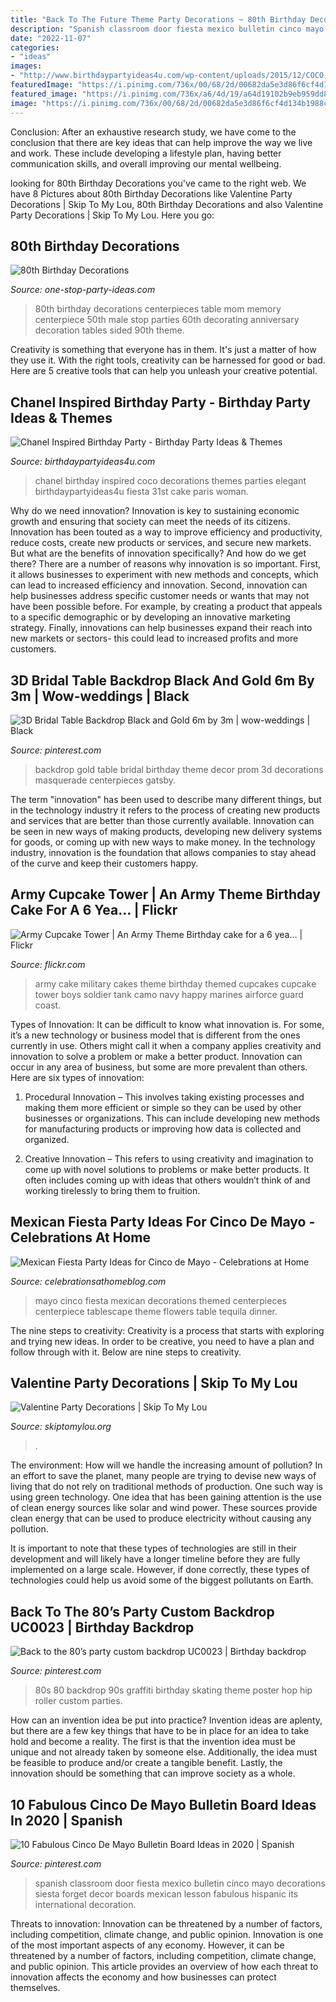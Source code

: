 ```yaml
---
title: "Back To The Future Theme Party Decorations ~ 80th Birthday Decorations"
description: "Spanish classroom door fiesta mexico bulletin cinco mayo decorations siesta forget decor boards mexican lesson fabulous hispanic its international decoration"
date: "2022-11-07"
categories:
- "ideas"
images:
- "http://www.birthdaypartyideas4u.com/wp-content/uploads/2015/12/COCO-Chanel-inspired-birthday-party-decorations-550x733.jpg"
featuredImage: "https://i.pinimg.com/736x/00/68/2d/00682da5e3d86f6cf4d134b1988c55c4.jpg"
featured_image: "https://i.pinimg.com/736x/a6/4d/19/a64d19102b9eb959dd8faa897e6af0fb.jpg"
image: "https://i.pinimg.com/736x/00/68/2d/00682da5e3d86f6cf4d134b1988c55c4.jpg"
---
```



Conclusion:
After an exhaustive research study, we have come to the conclusion that there are key ideas that can help improve the way we live and work. These include developing a lifestyle plan, having better communication skills, and overall improving our mental wellbeing.

	

		
looking for 80th Birthday Decorations you've came to the right web. We have 8 Pictures about 80th Birthday Decorations like Valentine Party Decorations | Skip To My Lou, 80th Birthday Decorations and also Valentine Party Decorations | Skip To My Lou. Here you go:
		
    
## 80th Birthday Decorations

<img loading=lazy src="http://www.one-stop-party-ideas.com/images/80th-Birthday-Decorations-Table-Memory.jpg" onerror="this.onerror=null;this.src='https://tse4.mm.bing.net/th?id=OIP.JnFaq7SCpMPYI690lSBIXAAAAA&amp;pid=15.1';" alt="80th Birthday Decorations">

_Source: one-stop-party-ideas.com_

>80th birthday decorations centerpieces table mom memory centerpiece 50th male stop parties 60th decorating anniversary decoration tables sided 90th theme. 

	

Creativity is something that everyone has in them. It's just a matter of how they use it. With the right tools, creativity can be harnessed for good or bad. Here are 5 creative tools that can help you unleash your creative potential.

    
## Chanel Inspired Birthday Party - Birthday Party Ideas &amp; Themes

<img loading=lazy src="http://www.birthdaypartyideas4u.com/wp-content/uploads/2015/12/COCO-Chanel-inspired-birthday-party-decorations-550x733.jpg" onerror="this.onerror=null;this.src='https://tse2.mm.bing.net/th?id=OIP.V4qfSKxScqV_7OffCmwbogHaJ3&amp;pid=15.1';" alt="Chanel Inspired Birthday Party - Birthday Party Ideas &amp; Themes">

_Source: birthdaypartyideas4u.com_

>chanel birthday inspired coco decorations themes parties elegant birthdaypartyideas4u fiesta 31st cake paris woman. 

	

Why do we need innovation?
Innovation is key to sustaining economic growth and ensuring that society can meet the needs of its citizens. Innovation has been touted as a way to improve efficiency and productivity, reduce costs, create new products or services, and secure new markets. But what are the benefits of innovation specifically? And how do we get there?
There are a number of reasons why innovation is so important. First, it allows businesses to experiment with new methods and concepts, which can lead to increased efficiency and innovation. Second, innovation can help businesses address specific customer needs or wants that may not have been possible before. For example, by creating a product that appeals to a specific demographic or by developing an innovative marketing strategy. Finally, innovations can help businesses expand their reach into new markets or sectors- this could lead to increased profits and more customers.

    
## 3D Bridal Table Backdrop Black And Gold 6m By 3m | Wow-weddings | Black

<img loading=lazy src="https://i.pinimg.com/736x/00/68/2d/00682da5e3d86f6cf4d134b1988c55c4.jpg" onerror="this.onerror=null;this.src='https://tse3.mm.bing.net/th?id=OIP.hy0PRSWXNItP-Q67nlo4ngHaJ3&amp;pid=15.1';" alt="3D Bridal Table Backdrop Black and Gold 6m by 3m | wow-weddings | Black">

_Source: pinterest.com_

>backdrop gold table bridal birthday theme decor prom 3d decorations masquerade centerpieces gatsby. 

	

The term "innovation" has been used to describe many different things, but in the technology industry it refers to the process of creating new products and services that are better than those currently available. Innovation can be seen in new ways of making products, developing new delivery systems for goods, or coming up with new ways to make money. In the technology industry, innovation is the foundation that allows companies to stay ahead of the curve and keep their customers happy.

    
## Army Cupcake Tower | An Army Theme Birthday Cake For A 6 Yea… | Flickr

<img loading=lazy src="https://c2.staticflickr.com/8/7132/6934401364_c485fbb4b1_b.jpg" onerror="this.onerror=null;this.src='https://tse3.mm.bing.net/th?id=OIP.vxGelw-0Ju6NNBGeVissOAHaLI&amp;pid=15.1';" alt="Army Cupcake Tower | An Army Theme Birthday cake for a 6 yea… | Flickr">

_Source: flickr.com_

>army cake military cakes theme birthday themed cupcakes cupcake tower boys soldier tank camo navy happy marines airforce guard coast. 

	

Types of Innovation:
It can be difficult to know what innovation is. For some, it’s a new technology or business model that is different from the ones currently in use. Others might call it when a company applies creativity and innovation to solve a problem or make a better product. Innovation can occur in any area of business, but some are more prevalent than others. Here are six types of innovation:
1. Procedural Innovation – This involves taking existing processes and making them more efficient or simple so they can be used by other businesses or organizations. This can include developing new methods for manufacturing products or improving how data is collected and organized.

2. Creative Innovation – This refers to using creativity and imagination to come up with novel solutions to problems or make better products. It often includes coming up with ideas that others wouldn’t think of and working tirelessly to bring them to fruition.

    
## Mexican Fiesta Party Ideas For Cinco De Mayo - Celebrations At Home

<img loading=lazy src="http://celebrationsathomeblog.com/wp-content/uploads/2015/04/cinco-de-mayo-party-table-centerpiece.jpg" onerror="this.onerror=null;this.src='https://tse3.mm.bing.net/th?id=OIP.RGYello-KVds7BfHI68pawHaKT&amp;pid=15.1';" alt="Mexican Fiesta Party Ideas for Cinco de Mayo - Celebrations at Home">

_Source: celebrationsathomeblog.com_

>mayo cinco fiesta mexican decorations themed centerpieces centerpiece tablescape theme flowers table tequila dinner. 

	

The nine steps to creativity:
Creativity is a process that starts with exploring and trying new ideas. In order to be creative, you need to have a plan and follow through with it. Below are nine steps to creativity.

    
## Valentine Party Decorations | Skip To My Lou

<img loading=lazy src="https://www.skiptomylou.org/wp-content/uploads/2015/02/Valentines-Day-Party-Table-1.jpg" onerror="this.onerror=null;this.src='https://tse3.mm.bing.net/th?id=OIP.1PRvZ4kUytvkYde7gg69kAHaKP&amp;pid=15.1';" alt="Valentine Party Decorations | Skip To My Lou">

_Source: skiptomylou.org_

>. 

	

The environment: How will we handle the increasing amount of pollution?
In an effort to save the planet, many people are trying to devise new ways of living that do not rely on traditional methods of production. One such way is using green technology. 
One idea that has been gaining attention is the use of clean energy sources like solar and wind power. These sources provide clean energy that can be used to produce electricity without causing any pollution. 

It is important to note that these types of technologies are still in their development and will likely have a longer timeline before they are fully implemented on a large scale. However, if done correctly, these types of technologies could help us avoid some of the biggest pollutants on Earth.

    
## Back To The 80’s Party Custom Backdrop UC0023 | Birthday Backdrop

<img loading=lazy src="https://i.pinimg.com/736x/a6/4d/19/a64d19102b9eb959dd8faa897e6af0fb.jpg" onerror="this.onerror=null;this.src='https://tse4.mm.bing.net/th?id=OIP.tIPvo9FcO2wvyd33ALL6YgHaK3&amp;pid=15.1';" alt="Back to the 80’s party custom backdrop UC0023 | Birthday backdrop">

_Source: pinterest.com_

>80s 80 backdrop 90s graffiti birthday skating theme poster hop hip roller custom parties. 

	

How can an invention idea be put into practice?
Invention ideas are aplenty, but there are a few key things that have to be in place for an idea to take hold and become a reality. The first is that the invention idea must be unique and not already taken by someone else. Additionally, the idea must be feasible to produce and/or create a tangible benefit. Lastly, the innovation should be something that can improve society as a whole.

    
## 10 Fabulous Cinco De Mayo Bulletin Board Ideas In 2020 | Spanish

<img loading=lazy src="https://i.pinimg.com/736x/a8/3f/2f/a83f2fd5d272db2439eb4856d3ebff64.jpg" onerror="this.onerror=null;this.src='https://tse1.mm.bing.net/th?id=OIP.EcTyadd5JhackTaw-7urMwHaJ6&amp;pid=15.1';" alt="10 Fabulous Cinco De Mayo Bulletin Board Ideas in 2020 | Spanish">

_Source: pinterest.com_

>spanish classroom door fiesta mexico bulletin cinco mayo decorations siesta forget decor boards mexican lesson fabulous hispanic its international decoration. 

	

Threats to innovation: Innovation can be threatened by a number of factors, including competition, climate change, and public opinion.
Innovation is one of the most important aspects of any economy. However, it can be threatened by a number of factors, including competition, climate change, and public opinion. This article provides an overview of how each threat to innovation affects the economy and how businesses can protect themselves.

